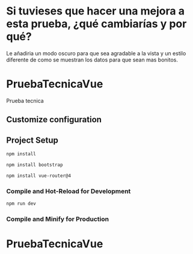 # Si tuvieses que hacer una mejora a esta prueba, ¿qué cambiarías y por qué?
Le añadiria un modo oscuro para que sea agradable a la vista y un estilo diferente de como se muestran los datos para que sean mas bonitos.

# PruebaTecnicaVue

Prueba tecnica


## Customize configuration


## Project Setup

```sh
npm install
```

```sh
npm install bootstrap
```

```sh
npm install vue-router@4
```

### Compile and Hot-Reload for Development

```sh
npm run dev
```

### Compile and Minify for Production

# PruebaTecnicaVue
